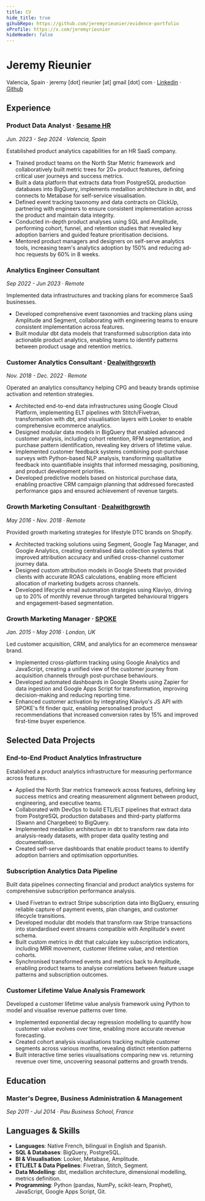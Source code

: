 ```yaml
---
title: CV 
hide_title: true
gihubRepo: https://github.com/jeremyrieunier/evidence-portfolio
xProfile: https://x.com/jeremyrieunier
hideHeader: false
---
```


# Jeremy Rieunier
Valencia, Spain · jeremy [dot] rieunier [at] gmail [dot] com · [Linkedin](https://www.linkedin.com/in/jeremyrieunier/) · [Github](https://github.com/jeremyrieunier)


## Experience
### Product Data Analyst · [Sesame HR](https://www.sesamehr.com/)
*Jun. 2023 - Sep 2024 · Valencia, Spain*

Established product analytics capabilities for an HR SaaS company.
- Trained product teams on the North Star Metric framework and collaboratively built metric trees for 20+ product features, defining critical user journeys and success metrics.
- Built a data platform that extracts data from PostgreSQL production databases into BigQuery, implements medallion architecture in dbt, and connects to Metabase for self-service visualisation.
- Defined event tracking taxonomy and data contracts on ClickUp, partnering with engineers to ensure consistent implementation across the product and maintain data integrity.
- Conducted in-depth product analyses using SQL and Amplitude, performing cohort, funnel, and retention studies that revealed key adoption barriers and guided feature prioritisation decisions.
- Mentored product managers and designers on self-serve analytics tools, increasing team's analytics adoption by 150% and reducing ad-hoc requests by 60% in 8 weeks.

### Analytics Engineer Consultant
*Sep 2022 - Jun 2023 · Remote*

Implemented data infrastructures and tracking plans for ecommerce SaaS businesses.
- Developed comprehensive event taxonomies and tracking plans using Amplitude and Segment, collaborating with engineering teams to ensure consistent implementation across features.
- Built modular dbt data models that transformed subscription data into actionable product analytics, enabling teams to identify patterns between product usage and retention metrics.

### Customer Analytics Consultant · [Dealwithgrowth](https://dealwithgrowth.com/)
*Nov. 2018 - Dec. 2022 · Remote*

Operated an analytics consultancy helping CPG and beauty brands optimise activation and retention strategies.
- Architected end-to-end data infrastructures using Google Cloud Platform, implementing ELT pipelines with Stitch/Fivetran, transformation with dbt, and visualisation layers with Looker to enable comprehensive ecommerce analytics.
- Designed modular data models in BigQuery that enabled advanced customer analysis, including cohort retention, RFM segmentation, and purchase pattern identification, revealing key drivers of lifetime value.
- Implemented customer feedback systems combining post-purchase surveys with Python-based NLP analysis, transforming qualitative feedback into quantifiable insights that informed messaging, positioning, and product development priorities.
- Developed predictive models based on historical purchase data, enabling proactive CRM campaign planning that addressed forecasted performance gaps and ensured achievement of revenue targets.

### Growth Marketing Consultant · [Dealwithgrowth](https://dealwithgrowth.com/)
*May 2016 - Nov. 2018 · Remote*

Provided growth marketing strategies for lifestyle DTC brands on Shopify.
- Architected tracking solutions using Segment, Google Tag Manager, and Google Analytics, creating centralised data collection systems that improved attribution accuracy and unified cross-channel customer journey data.
- Designed custom attribution models in Google Sheets that provided clients with accurate ROAS calculations, enabling more efficient allocation of marketing budgets across channels.
- Developed lifecycle email automation strategies using Klaviyo, driving up to 20% of monthly revenue through targeted behavioural triggers and engagement-based segmentation.

### Growth Marketing Manager · [SPOKE](https://spoke-london.com/)
*Jan. 2015 - May 2016 · London, UK*

Led customer acquisition, CRM, and analytics for an ecommerce menswear brand.
- Implemented cross-platform tracking using Google Analytics and JavaScript, creating a unified view of the customer journey from acquisition channels through post-purchase behaviours.
- Developed automated dashboards in Google Sheets using Zapier for data ingestion and Google Apps Script for transformation, improving decision-making and reducing reporting time.
- Enhanced customer activation by integrating Klaviyo's JS API with SPOKE's fit finder quiz, enabling personalised product recommendations that increased conversion rates by 15% and improved first-time buyer experience.

## Selected Data Projects
### End-to-End Product Analytics Infrastructure
Established a product analytics infrastructure for measuring performance across features.
- Applied the North Star metrics framework across features, defining key success metrics and creating measurement alignment between product, engineering, and executive teams.
- Collaborated with DevOps to build ETL/ELT pipelines that extract data from PostgreSQL production databases and third-party platforms (Swann and Chargebee) to BigQuery.
- Implemented medallion architecture in dbt to transform raw data into analysis-ready datasets, with proper data quality testing and documentation.
- Created self-serve dashboards that enable product teams to identify adoption barriers and optimisation opportunities.

### Subscription Analytics Data Pipeline
Built data pipelines connecting financial and product analytics systems for comprehensive subscription performance analysis.
- Used Fivetran to extract Stripe subscription data into BigQuery, ensuring reliable capture of payment events, plan changes, and customer lifecycle transitions.
- Developed modular dbt models that transform raw Stripe transactions into standardised event streams compatible with Amplitude's event schema.
- Built custom metrics in dbt that calculate key subscription indicators, including MRR movement, customer lifetime value, and retention cohorts.
- Synchronised transformed events and metrics back to Amplitude, enabling product teams to analyse correlations between feature usage patterns and subscription outcomes.

### Customer Lifetime Value Analysis Framework
Developed a customer lifetime value analysis framework using Python to model and visualise revenue patterns over time.
- Implemented exponential decay regression modelling to quantify how customer value evolves over time, enabling more accurate revenue forecasting.
- Created cohort analysis visualisations tracking multiple customer segments across various months, revealing distinct retention patterns
- Built interactive time series visualisations comparing new vs. returning revenue over time, uncovering seasonal patterns and growth trends.

## Education 
### Master's Degree, Business Administration & Management
*Sep 2011 - Jul 2014 · Pau Business School, France*

## Languages & Skills
- **Languages**: Native French, bilingual in English and Spanish.
- **SQL & Databases**: BigQuery, PostgreSQL.
- **BI & Visualisation**: Looker, Metabase, Amplitude.
- **ETL/ELT & Data Pipelines**: Fivetran, Stitch, Segment.
- **Data Modelling**: dbt, medallion architecture, dimensional modelling, metrics definition.
- **Programming**: Python (pandas, NumPy, scikit-learn, Prophet), JavaScript, Google Apps Script, Git.
